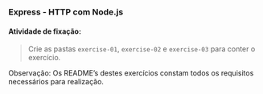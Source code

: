 ### Express - HTTP com Node.js

####  Atividade de fixação:
> Crie as pastas `exercise-01`, `exercise-02` e `exercise-03` para conter o exercício.

Observação: Os README’s destes exercícios constam todos os requisitos necessários para realização.

